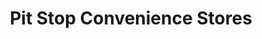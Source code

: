 ---
title: "Pit Stop Convenience Stores"
url: /ontario-center/pit-stop-convenience-stores/
shop: convenience
---